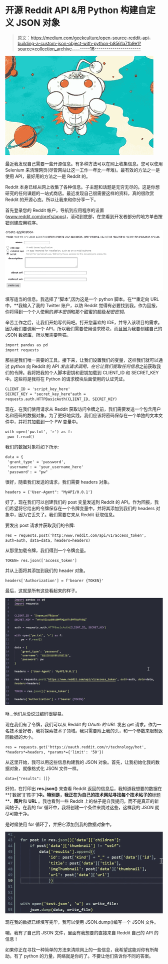 # 开源 Reddit API &用 Python 构建自定义 JSON 对象

> 原文：<https://medium.com/geekculture/open-source-reddit-api-building-a-custom-json-object-with-python-b8561a7fb9e1?source=collection_archive---------16----------------------->

![](img/14dd34ef3082911ad364081e650b8beb.png)

最近我发现自己需要一些开源信息。有多种方法可以在网上收集信息。您可以使用 Selenium 来清理网页(尽管网站让这一工作一年比一年难)。最有效的方法之一是使用 API，最好用的方法之一是 Reddit 的。

Reddit 本身已经从网上收集了各种信息。子主题和话题是无穷无尽的。这是你想研究的任何课题的一站式商店。最近发现自己很需要这样的资料，真的很欣赏 Reddit 的开源心态。所以让我来和你分享一下。

首先登录您的 Reddit 帐户，导航到应用程序的设置(www.reddit.com/prefs/apps)，滚动到底部，在您看到开发者部分的地方单击按钮创建应用程序。

![](img/10b02fee32e292b4d5106721ab495382.png)

填写适当的信息。我选择了“脚本”,因为这是一个 python 脚本。在**重定向 URL 中，**我输入了我的 Twitter 账户，以防 Reddit 觉得有必要找到我。作为回报，你将得到一个个人使用的*脚本密钥*和那个甜蜜的超级*秘密密钥*。

辛苦工作之后，让我们开始写代码吧。打开您喜欢的 IDE，并导入该项目的需求。因为我们要调用一个 API，所以我们需要使用请求模块，而且因为我要创建自己的 JSON 数据库，所以我需要熊猫。

```
import pandas as pd
import requests
```

那些是我们唯一需要的工具。接下来，让我们设置我们的变量，这样我们就可以通过 python 向 Reddit 的 API *发出请求调用，在它让我们提取任何信息*之前获取我们的令牌。我将把我的个人脚本密钥和密钥加载到 CLIENT_ID 和 SECRET_KEY 中。这些将是我将在 Python 的请求模块后面使用的认证凭证。

```
CLIENT_ID = 'script_key_here'
SECRET_KEY = "secret_key_here"auth = requests.auth.HTTPBasicAuth(CLIENT_ID, SECRET_KEY)
```

现在，在我们使用请求从 Reddit 获取访问令牌之前，我们需要发送一个包含用户名和密码的数据对象。为了更好地实践，我们应该将密码保存在一个单独的文本文件中，并将其加载到一个 PW 变量中。

```
with open('pw.txt', 'r') as f:
 pw= f.read()
```

我们的数据对象将如下所示:

```
data = {
 'grant_type' = 'password',
 'username': = 'your_username_here'
 'password': = "pw"
```

很好，随着我们发送的请求，我们需要 headers 对象。

```
headers = {'User-Agent": "MyAPI/0.0.1'}
```

好了，现在我们可以创建我们的 post 变量发送到 Reddit 的 API。作为回报，我们希望将它给出的令牌保存在一个令牌变量中，并将其添加到我们的 headers 对象中，因为它丢失了。我们需要它来从 Reddit 获取信息。

要发出 post 请求并获取我们的令牌:

```
res = requests.post('http:/www.reddit.com/api/v1/access_token', auth=auth, data=data, headers=headers)
```

从那里加载令牌，我们得到一个令牌变量。

```
TOKEN= res.json(['access_token']
```

并从上面将其添加到我们的 header 对象。

```
headers['Authorization'] = f'bearer {TOKEN}'
```

最后，这就是所有这些看起来的样子。

![](img/d292a25c76faf49220c7f785ffe97792.png)

咻…他们从没说过编码很容易。

现在我们有了令牌，我们可以从 Reddit 的 *OAuth 的 URL* 发出 get 请求。作为一名技术爱好者，我将探索技术子领域。我只需要附上我的头，和一个参数来限制返回数据的大小。

```
res = requests.get('https://oauth.reddit.com/r/technology/hot', *headers*=headers, *params*={'limit': '50'})
```

从这里开始，我可以用这些信息构建我的 JSON 对象。首先，让我初始化我的数据对象，就像格式化 JSON 文件一样。

```
data={"results": []}
```

好的，在打印出 **res.json()** 来查看 Reddit 返回的信息后，我知道我想要的数据在**[‘数据’][‘孩子’]**中。特别是，我正在为自己的技术网站寻找每个技术帖子的**标题**、**图片**和 **URL** 。我也看到一些 Reddit 上的帖子是自我提问，而不是真正的新闻帖子。在我的 for 循环中，我将创建一个条件来跳过这些，这样我的 JSON 就尽可能干净。

是时候使用 for 循环了，并把它添加到我的数据对象中。

![](img/651f07cab44d632cdd33dce30ebc2cd6.png)

现在我的数据已经填写完毕，我可以使用 JSON.dump()编写一个 JSON 文件。

嘣，我有了自己的 JSON 文件，里面有我想要的直接来自 Reddit 自己的 API 的信息！

如果你正在寻找一种简单的方法来清除网上的一些信息，我希望这能对你有所帮助。有了 python 的力量，网络就是你的了。不要让他们告诉你不同的答案。